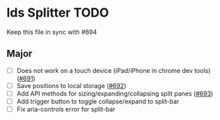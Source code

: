 # Ids Splitter TODO

Keep this file in sync with #694

## Major

- [ ] Does not work on a touch device (iPad/iPhone in chrome dev tools) ([#691](https://github.com/infor-design/enterprise-wc/issues/691))
- [ ] Save positions to local storage ([#692](https://github.com/infor-design/enterprise-wc/issues/692))
- [ ] Add API methods for sizing/expanding/collapsing split panes ([#693](https://github.com/infor-design/enterprise-wc/issues/693))
- [ ] Add trigger button to toggle collapse/expand to split-bar
- [ ] Fix aria-controls error for split-bar

